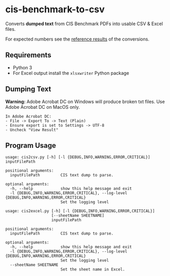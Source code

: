 # cis-benchmark-to-csv
Converts **dumped text** from CIS Benchmark PDFs into usable CSV & Excel files.

For expected numbers see the [reference results](reference_results.md) of the conversions.

## Requirements
- Python 3
- For Excel output install the `xlsxwriter` Python package

## Dumping Text
**Warning:** Adobe Acrobat DC on Windows will produce broken txt files. Use Adobe Acrobat DC on MacOS only.
```
In Adobe Acrobat DC:
- File -> Export To -> Text (Plain)
- Ensure export is set to Settings -> UTF-8
- Uncheck "View Result"
```

## Program Usage
```
usage: cis2csv.py [-h] [-l {DEBUG,INFO,WARNING,ERROR,CRITICAL}] inputFilePath

positional arguments:
  inputFilePath         CIS text dump to parse.

optional arguments:
  -h, --help            show this help message and exit
  -l {DEBUG,INFO,WARNING,ERROR,CRITICAL}, --log-level {DEBUG,INFO,WARNING,ERROR,CRITICAL}
                        Set the logging level
```

```
usage: cis2excel.py [-h] [-l {DEBUG,INFO,WARNING,ERROR,CRITICAL}]
                    [--sheetName SHEETNAME]
                    inputFilePath

positional arguments:
  inputFilePath         CIS text dump to parse.

optional arguments:
  -h, --help            show this help message and exit
  -l {DEBUG,INFO,WARNING,ERROR,CRITICAL}, --log-level {DEBUG,INFO,WARNING,ERROR,CRITICAL}
                        Set the logging level
  --sheetName SHEETNAME
                        Set the sheet name in Excel.
```
